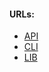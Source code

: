 #### URLs:
- [API](https://docs.github.com/en/rest?apiVersion=2022-11-28)
- [CLI](https://docs.github.com/en/github-cli)
- [LIB](https://github.com/google/go-github)
